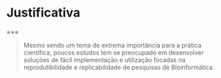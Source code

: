 # Justificativa

===

> Mesmo sendo um tema de extrema importância para a prática científica, poucos estudos tem se preocupado em desenvolver soluções de fácil implementação e utilização focadas na reprodutibilidade e replicabilidade de pesquisas de Bioinformática.
